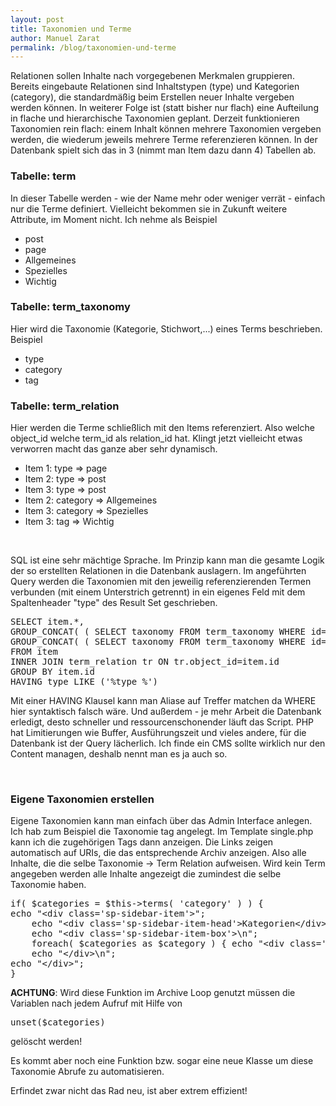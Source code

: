 ```yaml
---
layout: post
title: Taxonomien und Terme
author: Manuel Zarat
permalink: /blog/taxonomien-und-terme
---
```


<p>Relationen sollen Inhalte nach vorgegebenen Merkmalen gruppieren. Bereits eingebaute Relationen sind Inhaltstypen (type) und Kategorien (category), die standardmäßig beim Erstellen neuer Inhalte vergeben werden können. In weiterer Folge ist (statt bisher nur flach) eine Aufteilung in flache und hierarchische Taxonomien geplant. Derzeit funktionieren Taxonomien rein flach: einem Inhalt können mehrere Taxonomien vergeben werden, die wiederum jeweils mehrere Terme referenzieren können. In der Datenbank spielt sich das in 3 (nimmt man Item dazu dann 4) Tabellen ab.</p>
<!--excerpt_separator-->
<h3>Tabelle: term</h3>
<p>In dieser Tabelle werden - wie der Name mehr oder weniger verrät - einfach nur die Terme definiert. Vielleicht bekommen sie in Zukunft weitere Attribute, im Moment nicht. Ich nehme als Beispiel</p>
<ul>
<li>post</li>
<li>page</li>
<li>Allgemeines</li>
<li>Spezielles</li>
<li>Wichtig</li>
</ul>
<h3> </h3>
<h3>Tabelle: term_taxonomy</h3>
<p>Hier wird die Taxonomie (Kategorie, Stichwort,...) eines Terms beschrieben. Beispiel</p>
<ul>
<li>type</li>
<li>category</li>
<li>tag</li>
</ul>
<h3> </h3>
<h3>Tabelle: term_relation</h3>
<p>Hier werden die Terme schließlich mit den Items referenziert. Also welche object_id welche term_id als relation_id hat. Klingt jetzt vielleicht etwas verworren macht das ganze aber sehr dynamisch.</p>
<ul>
<li>Item 1: type =&gt; page</li>
<li>Item 2: type =&gt; post</li>
<li>Item 3: type =&gt; post</li>
<li>Item 2: category =&gt; Allgemeines</li>
<li>Item 3: category =&gt; Spezielles</li>
<li>Item 3: tag =&gt; Wichtig</li>
</ul>
<br />
<p>SQL ist eine sehr mächtige Sprache. Im Prinzip kann man die gesamte Logik der so erstellten Relationen in die Datenbank auslagern. Im angeführten Query werden die Taxonomien mit den jeweilig referenzierenden Termen verbunden (mit einem Unterstrich getrennt) in ein eigenes Feld mit dem Spaltenheader "type" des Result Set geschrieben.</p>
<pre>SELECT item.*,
GROUP_CONCAT( ( SELECT taxonomy FROM term_taxonomy WHERE id=tr.taxonomy_id ), '_', ( SELECT id FROM term WHERE id=tr.term_id ) ) AS type_int,
GROUP_CONCAT( ( SELECT taxonomy FROM term_taxonomy WHERE id=tr.taxonomy_id ), '_', ( SELECT name FROM term WHERE id=tr.term_id ) ) AS type_str
FROM item
INNER JOIN term_relation tr ON tr.object_id=item.id
GROUP BY item.id
HAVING type LIKE ('%type_%')</pre>
<p>Mit einer HAVING Klausel kann man Aliase auf Treffer matchen da WHERE hier syntaktisch falsch wäre. Und außerdem - je mehr Arbeit die Datenbank erledigt, desto schneller und ressourcenschonender läuft das Script. PHP hat Limitierungen wie Buffer, Ausführungszeit und vieles andere, für die Datenbank ist der Query lächerlich. Ich finde ein CMS sollte wirklich nur den Content managen, deshalb nennt man es ja auch so.</p>
<br />
<h3>Eigene Taxonomien erstellen</h3>
<p>Eigene Taxonomien kann man einfach über das Admin Interface anlegen. Ich hab zum Beispiel die Taxonomie tag angelegt. Im Template single.php kann ich die zugehörigen Tags dann anzeigen. Die Links zeigen automatisch auf URIs, die das entsprechende Archiv anzeigen. Also alle Inhalte, die die selbe Taxonomie -&gt; Term Relation aufweisen. Wird kein Term angegeben werden alle Inhalte angezeigt die zumindest die selbe Taxonomie haben.</p>
<pre>if( $categories = $this-&gt;terms( &#039;category&#039; ) ) {<br />echo "&lt;div class=&#039;sp-sidebar-item&#039;&gt;";<br />    echo "&lt;div class=&#039;sp-sidebar-item-head&#039;&gt;Kategorien&lt;/div&gt;";<br />    echo "&lt;div class=&#039;sp-sidebar-item-box&#039;&gt;\n";<br />    foreach( $categories as $category ) { echo "&lt;div class=&#039;sp-sidebar-item-box-head&#039;&gt;&lt;a href=&#039;../?category=$category[id]&#039;&gt;$category[name]&lt;/a&gt;&lt;/div&gt;"; }<br />    echo "&lt;/div&gt;\n";<br />echo "&lt;/div&gt;";<br />}</pre>
<p><b>ACHTUNG</b>: Wird diese Funktion im Archive Loop genutzt müssen die Variablen nach jedem Aufruf mit Hilfe von<p>
 <pre>unset($categories)</pre>
 <p>gelöscht werden!</p>
<p>Es kommt aber noch eine Funktion bzw. sogar eine neue Klasse um diese Taxonomie Abrufe zu automatisieren.</p>
<p>Erfindet zwar nicht das Rad neu, ist aber extrem effizient!</p>
